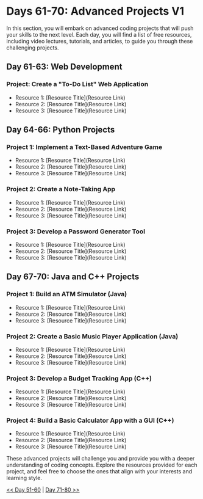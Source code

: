 
# Days 61-70: Advanced Projects V1

In this section, you will embark on advanced coding projects that will push your skills to the next level. Each day, you will find a list of free resources, including video lectures, tutorials, and articles, to guide you through these challenging projects.

## Day 61-63: Web Development

### Project: Create a "To-Do List" Web Application

- Resource 1: [Resource Title](Resource Link)
- Resource 2: [Resource Title](Resource Link)
- Resource 3: [Resource Title](Resource Link)

## Day 64-66: Python Projects

### Project 1: Implement a Text-Based Adventure Game

- Resource 1: [Resource Title](Resource Link)
- Resource 2: [Resource Title](Resource Link)
- Resource 3: [Resource Title](Resource Link)

### Project 2: Create a Note-Taking App

- Resource 1: [Resource Title](Resource Link)
- Resource 2: [Resource Title](Resource Link)
- Resource 3: [Resource Title](Resource Link)

### Project 3: Develop a Password Generator Tool

- Resource 1: [Resource Title](Resource Link)
- Resource 2: [Resource Title](Resource Link)
- Resource 3: [Resource Title](Resource Link)

## Day 67-70: Java and C++ Projects

### Project 1: Build an ATM Simulator (Java)

- Resource 1: [Resource Title](Resource Link)
- Resource 2: [Resource Title](Resource Link)
- Resource 3: [Resource Title](Resource Link)

### Project 2: Create a Basic Music Player Application (Java)

- Resource 1: [Resource Title](Resource Link)
- Resource 2: [Resource Title](Resource Link)
- Resource 3: [Resource Title](Resource Link)

### Project 3: Develop a Budget Tracking App (C++)

- Resource 1: [Resource Title](Resource Link)
- Resource 2: [Resource Title](Resource Link)
- Resource 3: [Resource Title](Resource Link)

### Project 4: Build a Basic Calculator App with a GUI (C++)

- Resource 1: [Resource Title](Resource Link)
- Resource 2: [Resource Title](Resource Link)
- Resource 3: [Resource Title](Resource Link)

These advanced projects will challenge you and provide you with a deeper understanding of coding concepts. Explore the resources provided for each project, and feel free to choose the ones that align with your interests and learning style.

[<< Day 51-60](../Day_51-60/Day_51-60.md) | [Day 71-80 >>](../Day_71-80/Day_71-80.md)